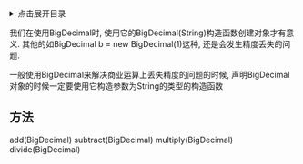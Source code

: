<details>
<summary>点击展开目录</summary>
<!-- TOC -->

- [方法](#方法)

<!-- /TOC -->
</details>


我们在使用BigDecimal时, 使用它的BigDecimal(String)构造函数创建对象才有意义. 其他的如BigDecimal b = new BigDecimal(1)这种, 还是会发生精度丢失的问题.

一般使用BigDecimal来解决商业运算上丢失精度的问题的时候, 声明BigDecimal对象的时候一定要使用它构造参数为String的类型的构造函数


## 方法


add(BigDecimal)
subtract(BigDecimal)
multiply(BigDecimal)
divide(BigDecimal)